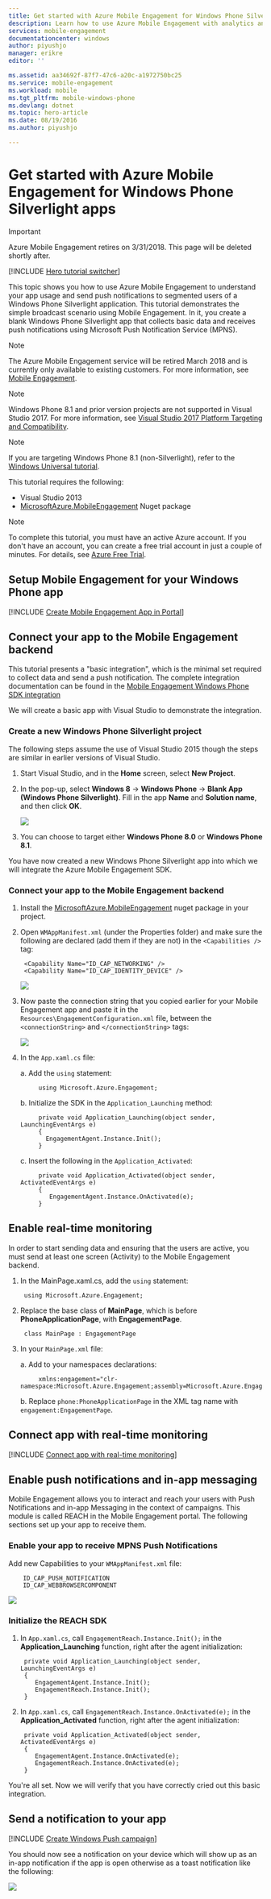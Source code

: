 ```yaml
---
title: Get started with Azure Mobile Engagement for Windows Phone Silverlight apps
description: Learn how to use Azure Mobile Engagement with analytics and push notifications for Windows Phone Silverlight apps.
services: mobile-engagement
documentationcenter: windows
author: piyushjo
manager: erikre
editor: ''

ms.assetid: aa34692f-87f7-47c6-a20c-a1972750bc25
ms.service: mobile-engagement
ms.workload: mobile
ms.tgt_pltfrm: mobile-windows-phone
ms.devlang: dotnet
ms.topic: hero-article
ms.date: 08/19/2016
ms.author: piyushjo

---
```

# Get started with Azure Mobile Engagement for Windows Phone Silverlight apps
> [!IMPORTANT]
> Azure Mobile Engagement retires on 3/31/2018. This page will be deleted shortly after.
> 

[!INCLUDE [Hero tutorial switcher](../../includes/mobile-engagement-hero-tutorial-switcher.md)]

This topic shows you how to use Azure Mobile Engagement to understand your app usage and send push notifications to segmented users of a Windows Phone Silverlight application.
This tutorial demonstrates the simple broadcast scenario using Mobile Engagement. In it, you create a blank Windows Phone Silverlight app that collects basic data and receives push notifications using Microsoft Push Notification Service (MPNS).

> [!NOTE]
> The Azure Mobile Engagement service will be retired March 2018 and is currently only available to existing customers. For more information, see [Mobile Engagement](https://azure.microsoft.com/services/mobile-engagement/).

> [!NOTE]
> Windows Phone 8.1 and prior version projects are not supported in Visual Studio 2017.  For more information, see [Visual Studio 2017 Platform Targeting and Compatibility](https://www.visualstudio.com/en-us/productinfo/vs2017-compatibility-vs).

> [!NOTE]
> If you are targeting Windows Phone 8.1 (non-Silverlight), refer to the [Windows Universal tutorial](mobile-engagement-windows-store-dotnet-get-started.md).
> 
> 

This tutorial requires the following:

* Visual Studio 2013
* [MicrosoftAzure.MobileEngagement] Nuget package

> [!NOTE]
> To complete this tutorial, you must have an active Azure account. If you don't have an account, you can create a free trial account in just a couple of minutes. For details, see [Azure Free Trial](https://azure.microsoft.com/pricing/free-trial/?WT.mc_id=A0E0E5C02&amp;returnurl=http%3A%2F%2Fazure.microsoft.com%2Fen-us%2Fdocumentation%2Farticles%2Fmobile-engagement-windows-phone-get-started).
> 
> 

## <a id="setup-azme"></a>Setup Mobile Engagement for your Windows Phone app
[!INCLUDE [Create Mobile Engagement App in Portal](../../includes/mobile-engagement-create-app-in-portal-new.md)]

## <a id="connecting-app"></a>Connect your app to the Mobile Engagement backend
This tutorial presents a "basic integration", which is the minimal set required to collect data and send a push notification. The complete integration documentation can be found in the [Mobile Engagement Windows Phone SDK integration](mobile-engagement-windows-phone-sdk-overview.md)

We will create a basic app with Visual Studio to demonstrate the integration.

### Create a new Windows Phone Silverlight project
The following steps assume the use of Visual Studio 2015 though the steps are similar in earlier versions of Visual Studio. 

1. Start Visual Studio, and in the **Home** screen, select **New Project**.
2. In the pop-up, select **Windows 8** -> **Windows Phone** -> **Blank App (Windows Phone Silverlight)**. Fill in the app **Name** and **Solution name**, and then click **OK**.
   
    ![][1]
3. You can choose to target either **Windows Phone 8.0** or **Windows Phone 8.1**.

You have now created a new Windows Phone Silverlight app into which we will integrate the Azure Mobile Engagement SDK.

### Connect your app to the Mobile Engagement backend
1. Install the [MicrosoftAzure.MobileEngagement] nuget package in your project.
2. Open `WMAppManifest.xml` (under the Properties folder) and make sure the following are declared (add them if they are not) in the `<Capabilities />` tag:
   
        <Capability Name="ID_CAP_NETWORKING" />
        <Capability Name="ID_CAP_IDENTITY_DEVICE" />
   
    ![][2]
3. Now paste the connection string that you copied earlier for your Mobile Engagement app and paste it in the `Resources\EngagementConfiguration.xml` file, between the `<connectionString>` and `</connectionString>` tags:
   
    ![][3]
4. In the `App.xaml.cs` file:
   
    a. Add the `using` statement:
   
            using Microsoft.Azure.Engagement;
   
    b. Initialize the SDK in the `Application_Launching` method:
   
            private void Application_Launching(object sender, LaunchingEventArgs e)
            {
              EngagementAgent.Instance.Init();
            }
   
    c. Insert the following in the `Application_Activated`:
   
            private void Application_Activated(object sender, ActivatedEventArgs e)
            {
               EngagementAgent.Instance.OnActivated(e);
            }

## <a id="monitor"></a>Enable real-time monitoring
In order to start sending data and ensuring that the users are active, you must send at least one screen (Activity) to the Mobile Engagement backend.

1. In the MainPage.xaml.cs, add the `using` statement:
   
        using Microsoft.Azure.Engagement;
2. Replace the base class of **MainPage**, which is before **PhoneApplicationPage**, with **EngagementPage**.
   
        class MainPage : EngagementPage 
3. In your `MainPage.xml` file:
   
    a. Add to your namespaces declarations:
   
            xmlns:engagement="clr-namespace:Microsoft.Azure.Engagement;assembly=Microsoft.Azure.Engagement.EngagementAgent.WP"
   
    b. Replace `phone:PhoneApplicationPage` in the XML tag name with `engagement:EngagementPage`.

## <a id="monitor"></a>Connect app with real-time monitoring
[!INCLUDE [Connect app with real-time monitoring](../../includes/mobile-engagement-connect-app-with-monitor.md)]

## <a id="integrate-push"></a>Enable push notifications and in-app messaging
Mobile Engagement allows you to interact and reach your users with Push Notifications and in-app Messaging in the context of campaigns. This module is called REACH in the Mobile Engagement portal.
The following sections set up your app to receive them.

### Enable your app to receive MPNS Push Notifications
Add new Capabilities to your `WMAppManifest.xml` file:

        ID_CAP_PUSH_NOTIFICATION
        ID_CAP_WEBBROWSERCOMPONENT

   ![][5]

### Initialize the REACH SDK
1. In `App.xaml.cs`, call `EngagementReach.Instance.Init();` in the **Application_Launching** function, right after the agent initialization:
   
        private void Application_Launching(object sender, LaunchingEventArgs e)
        {
           EngagementAgent.Instance.Init();
           EngagementReach.Instance.Init();
        }
2. In `App.xaml.cs`, call `EngagementReach.Instance.OnActivated(e);` in the **Application_Activated** function, right after the agent initialization:
   
        private void Application_Activated(object sender, ActivatedEventArgs e)
        {
           EngagementAgent.Instance.OnActivated(e);
           EngagementReach.Instance.OnActivated(e);
        }

You're all set. Now we will verify that you have correctly cried out this basic integration.

## <a id="send"></a>Send a notification to your app
[!INCLUDE [Create Windows Push campaign](../../includes/mobile-engagement-windows-push-campaign.md)]

You should now see a notification on your device which will show up as an in-app notification if the app is open otherwise as a toast notification like the following: 

![][6]

<!-- URLs. -->
[MicrosoftAzure.MobileEngagement]: http://go.microsoft.com/?linkid=9874664
[Mobile Engagement Windows Phone SDK documentation]: ../mobile-engagement-windows-phone-integrate-engagement/

<!-- Images. -->
[1]: ./media/mobile-engagement-windows-phone-get-started/project-properties.png
[2]: ./media/mobile-engagement-windows-phone-get-started/wmappmanifest-capabilities.png
[3]: ./media/mobile-engagement-windows-phone-get-started/add-connection-string.png
[5]: ./media/mobile-engagement-windows-phone-get-started/reach-capabilities.png
[6]: ./media/mobile-engagement-windows-phone-get-started/push-screenshot.png
